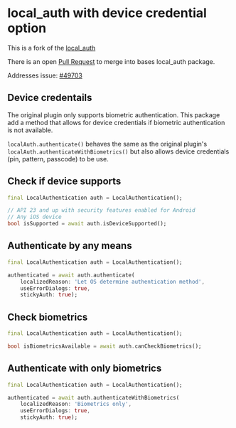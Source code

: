 # local_auth with device credential option

This is a fork of the [local_auth](https://github.com/flutter/plugins/tree/master/packages/local_auth)

There is an open [Pull Request](https://github.com/flutter/plugins/pull/2489) to merge into bases local_auth package.

Addresses issue: [#49703](https://github.com/flutter/flutter/issues/49703)

## Device credentails

The original plugin only supports biometric authentication. This package add a method that allows for device credentials if biometric authentication is not available.

`localAuth.authenticate()` behaves the same as the original plugin's `localAuth.authenticateWithBiometrics()` but also allows device credentials (pin, pattern, passcode) to be use.

## Check if device supports

```dart
final LocalAuthentication auth = LocalAuthentication();

// API 23 and up with security features enabled for Android
// Any iOS device
bool isSupported = await auth.isDeviceSupported();
```

## Authenticate by any means

```dart
final LocalAuthentication auth = LocalAuthentication();

authenticated = await auth.authenticate(
    localizedReason: 'Let OS determine authentication method',
    useErrorDialogs: true,
    stickyAuth: true);
```

## Check biometrics

```dart
final LocalAuthentication auth = LocalAuthentication();

bool isBiometricsAvailable = await auth.canCheckBiometrics();
```

## Authenticate with only biometrics

```dart
final LocalAuthentication auth = LocalAuthentication();

authenticated = await auth.authenticateWithBiometrics(
    localizedReason: 'Biometrics only',
    useErrorDialogs: true,
    stickyAuth: true);
```
